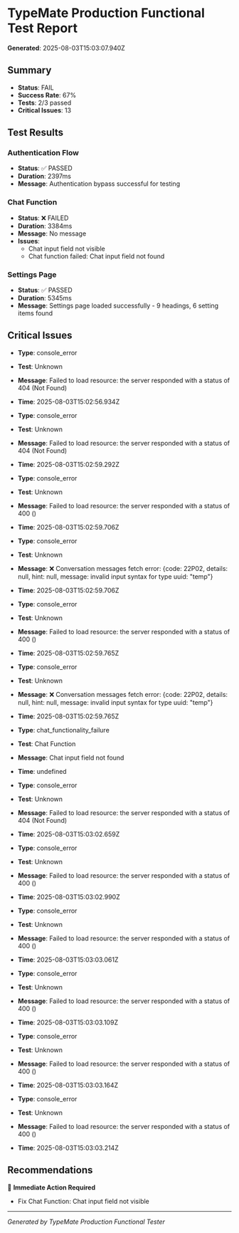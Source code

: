# TypeMate Production Functional Test Report
**Generated**: 2025-08-03T15:03:07.940Z

## Summary
- **Status**: FAIL
- **Success Rate**: 67%
- **Tests**: 2/3 passed
- **Critical Issues**: 13

## Test Results


### Authentication Flow
- **Status**: ✅ PASSED
- **Duration**: 2397ms
- **Message**: Authentication bypass successful for testing



### Chat Function
- **Status**: ❌ FAILED
- **Duration**: 3384ms
- **Message**: No message
- **Issues**: 
    - Chat input field not visible
  - Chat function failed: Chat input field not found


### Settings Page
- **Status**: ✅ PASSED
- **Duration**: 5345ms
- **Message**: Settings page loaded successfully - 9 headings, 6 setting items found



## Critical Issues

- **Type**: console_error
- **Test**: Unknown
- **Message**: Failed to load resource: the server responded with a status of 404 (Not Found)
- **Time**: 2025-08-03T15:02:56.934Z


- **Type**: console_error
- **Test**: Unknown
- **Message**: Failed to load resource: the server responded with a status of 404 (Not Found)
- **Time**: 2025-08-03T15:02:59.292Z


- **Type**: console_error
- **Test**: Unknown
- **Message**: Failed to load resource: the server responded with a status of 400 ()
- **Time**: 2025-08-03T15:02:59.706Z


- **Type**: console_error
- **Test**: Unknown
- **Message**: ❌ Conversation messages fetch error: {code: 22P02, details: null, hint: null, message: invalid input syntax for type uuid: "temp"}
- **Time**: 2025-08-03T15:02:59.706Z


- **Type**: console_error
- **Test**: Unknown
- **Message**: Failed to load resource: the server responded with a status of 400 ()
- **Time**: 2025-08-03T15:02:59.765Z


- **Type**: console_error
- **Test**: Unknown
- **Message**: ❌ Conversation messages fetch error: {code: 22P02, details: null, hint: null, message: invalid input syntax for type uuid: "temp"}
- **Time**: 2025-08-03T15:02:59.765Z


- **Type**: chat_functionality_failure
- **Test**: Chat Function
- **Message**: Chat input field not found
- **Time**: undefined


- **Type**: console_error
- **Test**: Unknown
- **Message**: Failed to load resource: the server responded with a status of 404 (Not Found)
- **Time**: 2025-08-03T15:03:02.659Z


- **Type**: console_error
- **Test**: Unknown
- **Message**: Failed to load resource: the server responded with a status of 400 ()
- **Time**: 2025-08-03T15:03:02.990Z


- **Type**: console_error
- **Test**: Unknown
- **Message**: Failed to load resource: the server responded with a status of 400 ()
- **Time**: 2025-08-03T15:03:03.061Z


- **Type**: console_error
- **Test**: Unknown
- **Message**: Failed to load resource: the server responded with a status of 400 ()
- **Time**: 2025-08-03T15:03:03.109Z


- **Type**: console_error
- **Test**: Unknown
- **Message**: Failed to load resource: the server responded with a status of 400 ()
- **Time**: 2025-08-03T15:03:03.164Z


- **Type**: console_error
- **Test**: Unknown
- **Message**: Failed to load resource: the server responded with a status of 400 ()
- **Time**: 2025-08-03T15:03:03.214Z


## Recommendations

🚨 **Immediate Action Required**

- Fix Chat Function: Chat input field not visible



---
*Generated by TypeMate Production Functional Tester*
